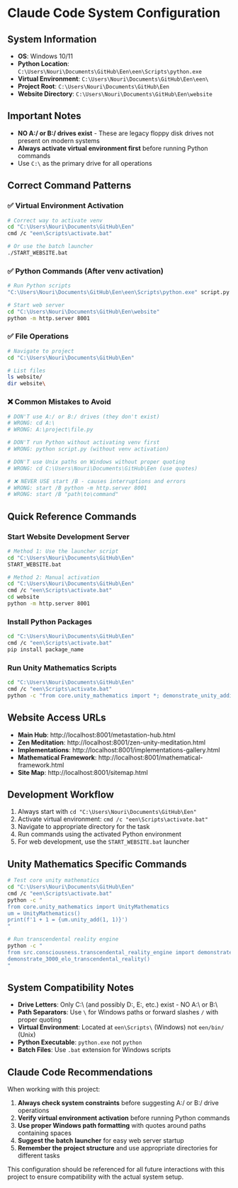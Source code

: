 # Claude Code System Configuration

## System Information
- **OS**: Windows 10/11
- **Python Location**: `C:\Users\Nouri\Documents\GitHub\Een\een\Scripts\python.exe`
- **Virtual Environment**: `C:\Users\Nouri\Documents\GitHub\Een\een\`
- **Project Root**: `C:\Users\Nouri\Documents\GitHub\Een`
- **Website Directory**: `C:\Users\Nouri\Documents\GitHub\Een\website`

## Important Notes
- **NO A:/ or B:/ drives exist** - These are legacy floppy disk drives not present on modern systems
- **Always activate virtual environment first** before running Python commands
- Use `C:\` as the primary drive for all operations

## Correct Command Patterns

### ✅ Virtual Environment Activation
```bash
# Correct way to activate venv
cd "C:\Users\Nouri\Documents\GitHub\Een"
cmd /c "een\Scripts\activate.bat"

# Or use the batch launcher
./START_WEBSITE.bat
```

### ✅ Python Commands (After venv activation)
```bash
# Run Python scripts
"C:\Users\Nouri\Documents\GitHub\Een\een\Scripts\python.exe" script.py

# Start web server
cd "C:\Users\Nouri\Documents\GitHub\Een\website"
python -m http.server 8001
```

### ✅ File Operations
```bash
# Navigate to project
cd "C:\Users\Nouri\Documents\GitHub\Een"

# List files
ls website/
dir website\
```

### ❌ Common Mistakes to Avoid
```bash
# DON'T use A:/ or B:/ drives (they don't exist)
# WRONG: cd A:\
# WRONG: A:\project\file.py

# DON'T run Python without activating venv first
# WRONG: python script.py (without venv activation)

# DON'T use Unix paths on Windows without proper quoting
# WRONG: cd C:\Users\Nouri\Documents\GitHub\Een (use quotes)

# ❌ NEVER USE start /B - causes interruptions and errors
# WRONG: start /B python -m http.server 8001
# WRONG: start /B "path\to\command"
```

## Quick Reference Commands

### Start Website Development Server
```bash
# Method 1: Use the launcher script
cd "C:\Users\Nouri\Documents\GitHub\Een"
START_WEBSITE.bat

# Method 2: Manual activation
cd "C:\Users\Nouri\Documents\GitHub\Een"
cmd /c "een\Scripts\activate.bat"
cd website
python -m http.server 8001
```

### Install Python Packages
```bash
cd "C:\Users\Nouri\Documents\GitHub\Een"
cmd /c "een\Scripts\activate.bat"
pip install package_name
```

### Run Unity Mathematics Scripts
```bash
cd "C:\Users\Nouri\Documents\GitHub\Een"
cmd /c "een\Scripts\activate.bat"
python -c "from core.unity_mathematics import *; demonstrate_unity_addition(1, 1)"
```

## Website Access URLs
- **Main Hub**: http://localhost:8001/metastation-hub.html
- **Zen Meditation**: http://localhost:8001/zen-unity-meditation.html
- **Implementations**: http://localhost:8001/implementations-gallery.html
- **Mathematical Framework**: http://localhost:8001/mathematical-framework.html
- **Site Map**: http://localhost:8001/sitemap.html

## Development Workflow
1. Always start with `cd "C:\Users\Nouri\Documents\GitHub\Een"`
2. Activate virtual environment: `cmd /c "een\Scripts\activate.bat"`
3. Navigate to appropriate directory for the task
4. Run commands using the activated Python environment
5. For web development, use the `START_WEBSITE.bat` launcher

## Unity Mathematics Specific Commands
```bash
# Test core unity mathematics
cd "C:\Users\Nouri\Documents\GitHub\Een"
cmd /c "een\Scripts\activate.bat"
python -c "
from core.unity_mathematics import UnityMathematics
um = UnityMathematics()
print(f'1 + 1 = {um.unity_add(1, 1)}')
"

# Run transcendental reality engine
python -c "
from src.consciousness.transcendental_reality_engine import demonstrate_3000_elo_transcendental_reality
demonstrate_3000_elo_transcendental_reality()
"
```

## System Compatibility Notes
- **Drive Letters**: Only C:\ (and possibly D:\, E:\, etc.) exist - NO A:\ or B:\
- **Path Separators**: Use `\` for Windows paths or forward slashes `/` with proper quoting
- **Virtual Environment**: Located at `een\Scripts\` (Windows) not `een/bin/` (Unix)
- **Python Executable**: `python.exe` not `python`
- **Batch Files**: Use `.bat` extension for Windows scripts

## Claude Code Recommendations
When working with this project:
1. **Always check system constraints** before suggesting A:/ or B:/ drive operations
2. **Verify virtual environment activation** before running Python commands  
3. **Use proper Windows path formatting** with quotes around paths containing spaces
4. **Suggest the batch launcher** for easy web server startup
5. **Remember the project structure** and use appropriate directories for different tasks

This configuration should be referenced for all future interactions with this project to ensure compatibility with the actual system setup.